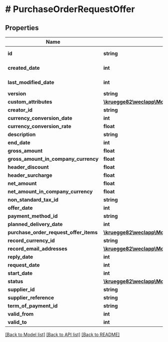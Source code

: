 # # PurchaseOrderRequestOffer

## Properties

Name | Type | Description | Notes
------------ | ------------- | ------------- | -------------
**id** | **string** |  | [optional] [readonly]
**created_date** | **int** |  | [optional] [readonly]
**last_modified_date** | **int** |  | [optional] [readonly]
**version** | **string** |  | [optional]
**custom_attributes** | [**\kruegge82\weclapp\Model\CustomAttribute[]**](CustomAttribute.md) |  | [optional]
**creator_id** | **string** |  | [optional]
**currency_conversion_date** | **int** |  | [optional]
**currency_conversion_rate** | **float** |  | [optional]
**description** | **string** |  | [optional]
**end_date** | **int** |  | [optional]
**gross_amount** | **float** |  | [optional]
**gross_amount_in_company_currency** | **float** |  | [optional]
**header_discount** | **float** |  | [optional]
**header_surcharge** | **float** |  | [optional]
**net_amount** | **float** |  | [optional]
**net_amount_in_company_currency** | **float** |  | [optional]
**non_standard_tax_id** | **string** |  | [optional]
**offer_date** | **int** |  | [optional]
**payment_method_id** | **string** |  | [optional]
**planned_delivery_date** | **int** |  | [optional]
**purchase_order_request_offer_items** | [**\kruegge82\weclapp\Model\PurchaseOrderRequestOfferItem[]**](PurchaseOrderRequestOfferItem.md) |  | [optional]
**record_currency_id** | **string** |  | [optional]
**record_email_addresses** | [**\kruegge82\weclapp\Model\EmailAddresses**](EmailAddresses.md) |  | [optional]
**reply_date** | **int** |  | [optional]
**request_date** | **int** |  | [optional]
**start_date** | **int** |  | [optional]
**status** | [**\kruegge82\weclapp\Model\PurchaseOrderRequestSupplierStatusType**](PurchaseOrderRequestSupplierStatusType.md) |  | [optional]
**supplier_id** | **string** |  | [optional]
**supplier_reference** | **string** |  | [optional]
**term_of_payment_id** | **string** |  | [optional]
**valid_from** | **int** |  | [optional]
**valid_to** | **int** |  | [optional]

[[Back to Model list]](../../README.md#models) [[Back to API list]](../../README.md#endpoints) [[Back to README]](../../README.md)
